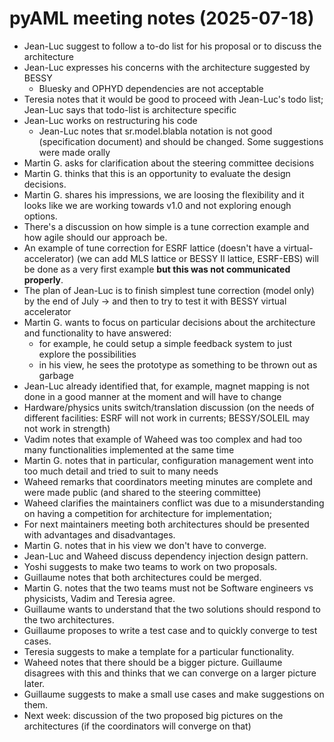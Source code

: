 # pyAML meeting notes (2025-07-18)

- Jean-Luc suggest to follow a to-do list for his proposal or to discuss the architecture
- Jean-Luc expresses his concerns with the architecture suggested by BESSY
	- Bluesky and OPHYD dependencies are not acceptable
- Teresia notes that it would be good to proceed with Jean-Luc's todo list; Jean-Luc says that todo-list is architecture specific
- Jean-Luc works on restructuring his code
	- Jean-Luc notes that sr.model.blabla notation is not good (specification document) and should be changed. Some suggestions were made orally
- Martin G. asks for clarification about the steering committee decisions
- Martin G. thinks that this is an opportunity to evaluate the design decisions.
- Martin G. shares his impressions, we are loosing the flexibility and it looks like we are working towards v1.0 and not exploring enough options. 
- There's a discussion on how simple is a tune correction example and how agile should our approach be.
- An example of tune correction for ESRF lattice (doesn't have a virtual-accelerator) (we can add MLS lattice or BESSY II lattice, ESRF-EBS) will be done as a very first example **but this was not communicated properly**. 
- The plan of Jean-Luc is to finish simplest tune correction (model only) by the end of July -> and then to try to test it with BESSY virtual accelerator
- Martin G. wants to focus on particular decisions about the architecture and functionality to have answered: 
	- for example, he could setup a simple feedback system to just explore the possibilities
	- in his view, he sees the prototype as something to be thrown out as garbage
- Jean-Luc already identified that, for example, magnet mapping is not done in a good manner at the moment and will have to change
- Hardware/physics units switch/translation discussion (on the needs of different facilities: ESRF will not work in currents; BESSY/SOLEIL may not work in strength)
- Vadim notes that example of Waheed was too complex and had too many functionalities implemented at the same time
- Martin G. notes that in particular, configuration management went into too much detail and tried to suit to many needs
- Waheed remarks that coordinators meeting minutes are complete and were made public (and shared to the steering committee)
- Waheed clarifies the maintainers conflict was due to a misunderstanding on having a competition for architecture for implementation;
- For next maintainers meeting both architectures should be presented with advantages and disadvantages. 
- Martin G. notes that in his view we don't have to converge.
- Jean-Luc and Waheed discuss dependency injection design pattern.
- Yoshi suggests to make two teams to work on two proposals.
- Guillaume notes that both architectures could be merged.
- Martin G. notes that the two teams must not be Software engineers vs physicists, Vadim and Teresia agree.
- Guillaume wants to understand that the two solutions should respond to the two architectures. 
- Guillaume proposes to write a test case and to quickly converge to test cases.
- Teresia suggests to make a template for a particular functionality.
- Waheed notes that there should be a bigger picture. Guillaume disagrees with this and thinks that we can converge on a larger picture later. 
- Guillaume suggests to make a small use cases and make suggestions on them.
- Next week: discussion of the two proposed big pictures on the architectures (if the coordinators will converge on that)
